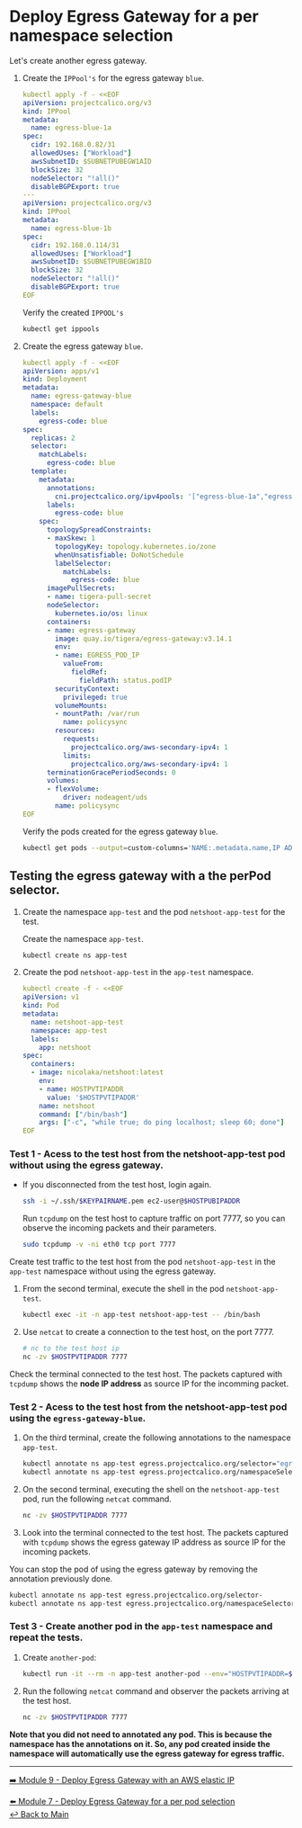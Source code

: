# Deploy Egress Gateway for a per namespace selection

Let's create another egress gateway.

1. Create the `IPPool's` for the egress gateway `blue`.
    
   ```yaml
   kubectl apply -f - <<EOF
   apiVersion: projectcalico.org/v3
   kind: IPPool
   metadata:
     name: egress-blue-1a
   spec:
     cidr: 192.168.0.82/31
     allowedUses: ["Workload"]
     awsSubnetID: $SUBNETPUBEGW1AID
     blockSize: 32
     nodeSelector: "!all()"
     disableBGPExport: true
   ---
   apiVersion: projectcalico.org/v3
   kind: IPPool
   metadata:
     name: egress-blue-1b
   spec:
     cidr: 192.168.0.114/31
     allowedUses: ["Workload"]
     awsSubnetID: $SUBNETPUBEGW1BID
     blockSize: 32
     nodeSelector: "!all()"
     disableBGPExport: true
   EOF
   ```
   
   Verify the created  `IPPOOL's`

   ```bash
   kubectl get ippools
   ```
   
2. Create the egress gateway `blue`.

   ```yaml
   kubectl apply -f - <<EOF
   apiVersion: apps/v1
   kind: Deployment
   metadata:
     name: egress-gateway-blue
     namespace: default
     labels:
       egress-code: blue
   spec:
     replicas: 2
     selector:
       matchLabels:
         egress-code: blue
     template:
       metadata:
         annotations:
           cni.projectcalico.org/ipv4pools: '["egress-blue-1a","egress-blue-1b"]'
         labels:
           egress-code: blue
       spec:
         topologySpreadConstraints:
         - maxSkew: 1
           topologyKey: topology.kubernetes.io/zone
           whenUnsatisfiable: DoNotSchedule
           labelSelector: 
             matchLabels:
               egress-code: blue
         imagePullSecrets:
         - name: tigera-pull-secret
         nodeSelector:
           kubernetes.io/os: linux
         containers:
         - name: egress-gateway
           image: quay.io/tigera/egress-gateway:v3.14.1
           env:
           - name: EGRESS_POD_IP
             valueFrom:
               fieldRef:
                 fieldPath: status.podIP
           securityContext:
             privileged: true
           volumeMounts:
           - mountPath: /var/run
             name: policysync
           resources:
             requests:
               projectcalico.org/aws-secondary-ipv4: 1
             limits:
               projectcalico.org/aws-secondary-ipv4: 1
         terminationGracePeriodSeconds: 0
         volumes:
         - flexVolume:
             driver: nodeagent/uds
           name: policysync
   EOF
   ```
      
   Verify the pods created for the egress gateway `blue`.
  
   ```bash
   kubectl get pods --output=custom-columns='NAME:.metadata.name,IP ADDRESS:.status.podIP'
   ```

## Testing the egress gateway with a the perPod selector.

1. Create the namespace `app-test` and the pod `netshoot-app-test` for the test.

   Create the namespace  `app-test`.

   ```bash
   kubectl create ns app-test
   ```
   
2. Create the pod `netshoot-app-test` in the `app-test` namespace.
   
   ```yaml
   kubectl create -f - <<EOF
   apiVersion: v1
   kind: Pod
   metadata:
     name: netshoot-app-test
     namespace: app-test
     labels:
       app: netshoot
   spec:
     containers:
     - image: nicolaka/netshoot:latest
       env:
       - name: HOSTPVTIPADDR
         value: '$HOSTPVTIPADDR'         
       name: netshoot
       command: ["/bin/bash"]
       args: ["-c", "while true; do ping localhost; sleep 60; done"]
   EOF
   ```

### Test 1 - Acess to the test host from the netshoot-app-test pod without using the egress gateway.

- If you disconnected from the test host, login again.

  ```bash
  ssh -i ~/.ssh/$KEYPAIRNAME.pem ec2-user@$HOSTPUBIPADDR
  ```

  Run `tcpdump` on the test host to capture traffic on port 7777, so you can observe the incoming packets and their parameters.
   
  ```bash
  sudo tcpdump -v -ni eth0 tcp port 7777 
  ```

Create test traffic to the test host from the pod `netshoot-app-test` in the `app-test` namespace without using the egress gateway.

1. From the second terminal, execute the shell in the pod `netshoot-app-test`.

   ```bash
   kubectl exec -it -n app-test netshoot-app-test -- /bin/bash
   ```

2. Use `netcat` to create a connection to the test host, on the port 7777.
   
   ```bash
   # nc to the test host ip
   nc -zv $HOSTPVTIPADDR 7777
   ```

Check the terminal connected to the test host. The packets captured with `tcpdump` shows the **node IP address** as source IP for the incomming packet.

### Test 2 - Acess to the test host from the netshoot-app-test pod using the `egress-gateway-blue`.
        
1. On the third terminal, create the following annotations to the namespace `app-test`.

   ```bash 
   kubectl annotate ns app-test egress.projectcalico.org/selector="egress-code == 'blue'"
   kubectl annotate ns app-test egress.projectcalico.org/namespaceSelector="projectcalico.org/name == 'default'"
   ```
      
2. On the second terminal, executing the shell on the `netshoot-app-test` pod, run the following `netcat` command.
      
   ```bash
   nc -zv $HOSTPVTIPADDR 7777
   ```
            
3. Look into the terminal connected to the test host. The packets captured with `tcpdump` shows the egress gateway IP address as source IP for the incoming packets. 
           
You can stop the pod of using the egress gateway by removing the annotation previously done.
 
```bash
kubectl annotate ns app-test egress.projectcalico.org/selector-
kubectl annotate ns app-test egress.projectcalico.org/namespaceSelector-
```

### Test 3 - Create another pod in the `app-test` namespace and repeat the tests.
      
1. Create `another-pod`:

   ```bash
   kubectl run -it --rm -n app-test another-pod --env="HOSTPVTIPADDR=$HOSTPVTIPADDR" --image nicolaka/netshoot:latest
   ```  
      
2. Run the following `netcat` command and observer the packets arriving at the test host.

   ```bash
   nc -zv $HOSTPVTIPADDR 7777
   ```

**Note that you did not need to annotated any pod. This is because the namespace has the annotations on it. So, any pod created inside the namespace will automatically use the egress gateway for egress traffic.** 

---

[:arrow_right: Module 9 - Deploy Egress Gateway with an AWS elastic IP](/modules/module-9-egw-elastic-ip.md)  <br>

[:arrow_left: Module 7 - Deploy Egress Gateway for a per pod selection](/modules/module-7-egw-perpod.md)  
[:leftwards_arrow_with_hook: Back to Main](/README.md) 

